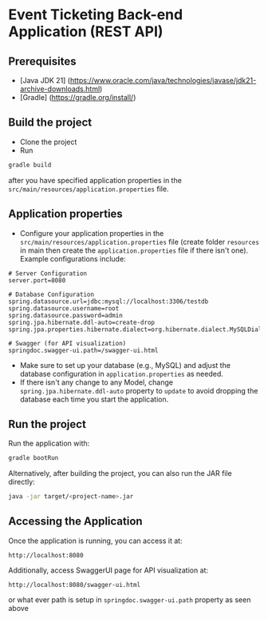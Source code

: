 # Event Ticketing Back-end Application (REST API)

## Prerequisites

* [Java JDK 21] (https://www.oracle.com/java/technologies/javase/jdk21-archive-downloads.html)
* [Gradle] (https://gradle.org/install/)

## Build the project
- Clone the project
- Run 
```bash
gradle build
```
after you have specified application properties in the `src/main/resources/application.properties` file.

## Application properties
- Configure your application properties in the `src/main/resources/application.properties` file (create folder `resources` in main then create the `application.properties` file if there isn't one). Example configurations include:

```properties
# Server Configuration
server.port=8080

# Database Configuration
spring.datasource.url=jdbc:mysql://localhost:3306/testdb
spring.datasource.username=root
spring.datasource.password=admin
spring.jpa.hibernate.ddl-auto=create-drop
spring.jpa.properties.hibernate.dialect=org.hibernate.dialect.MySQLDialect

# Swagger (for API visualization)
springdoc.swagger-ui.path=/swagger-ui.html
```

- Make sure to set up your database (e.g., MySQL) and adjust the database configuration in `application.properties` as needed.
- If there isn't any change to any Model, change `spring.jpa.hibernate.ddl-auto` property to `update` to avoid dropping the database each time you start the application.

## Run the project
Run the application with:
```bash
gradle bootRun
```
Alternatively, after building the project, you can also run the JAR file directly:
```bash
java -jar target/<project-name>.jar
```

## Accessing the Application
Once the application is running, you can access it at:
```
http://localhost:8080
```
Additionally, access SwaggerUI page for API visualization at:
```
http://localhost:8080/swagger-ui.html
```
or what ever path is setup in `springdoc.swagger-ui.path` property as seen above
